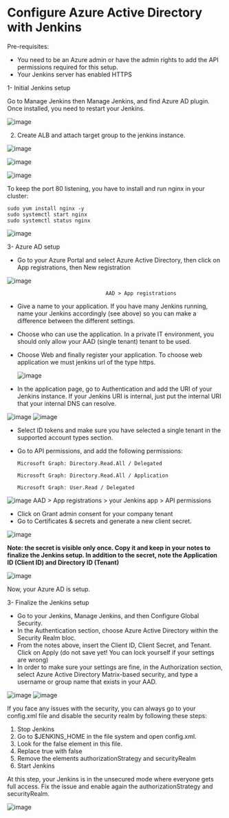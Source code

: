 # Configure Azure Active Directory with Jenkins

Pre-requisites:

- You need to be an Azure admin or have the admin rights to add the API permissions required for this setup.
- Your Jenkins server has enabled HTTPS
  
1- Initial Jenkins setup

Go to Manage Jenkins then Manage Jenkins, and find Azure AD plugin. Once installed, you need to restart your Jenkins.

![image](https://github.com/tushardashpute/Jenkins-sso-setup/assets/74225291/af56a620-8508-4382-8e48-72b265b48e5c)

2. Create ALB and attach target group to the jenkins instance.


![image](https://github.com/tushardashpute/Jenkins-sso-setup/assets/74225291/0b2f5c2f-06fd-49f0-ad02-238a098f1de3)

![image](https://github.com/tushardashpute/Jenkins-sso-setup/assets/74225291/2a2e95e8-6ddd-487b-9f6f-afa8fdc7e6f6)

![image](https://github.com/tushardashpute/Jenkins-sso-setup/assets/74225291/118e0a2a-6418-47cc-88ec-4400ad9d67ff)

To keep the port 80 listening, you have to install and run nginx in your cluster:

    sudo yum install nginx -y
    sudo systemctl start nginx
    sudo systemctl status nginx

![image](https://github.com/tushardashpute/Jenkins-sso-setup/assets/74225291/47cce919-d24a-403f-a79d-861666f09d6f)


3- Azure AD setup

-  Go to your Azure Portal and select Azure Active Directory, then click on App registrations, then New registration

![image](https://github.com/tushardashpute/Jenkins-sso-setup/assets/74225291/12a6f5c0-31ed-4b7f-98ad-70beab3f798c)

                                    AAD > App registrations


- Give a name to your application. If you have many Jenkins running, name your Jenkins accordingly (see above) so you can make a difference between the different settings.
- Choose who can use the application. In a private IT environment, you should only allow your AAD (single tenant) tenant to be used.
- Choose Web and finally register your application. To choose web application we must jenkins url of the type https.

  ![image](https://github.com/tushardashpute/Jenkins-sso-setup/assets/74225291/b9835377-f1d4-499f-9f65-bd9e94f6f968)

- In the application page, go to Authentication and add the URI of your Jenkins instance. If your Jenkins URI is internal, just put the internal URI that your internal DNS can resolve.

![image](https://github.com/tushardashpute/Jenkins-sso-setup/assets/74225291/729c7c4c-9f48-480a-b79b-f3afd0b2a018)
![image](https://github.com/tushardashpute/Jenkins-sso-setup/assets/74225291/f0b40c07-fdcd-445a-963e-72e385261ff1)

- Select ID tokens and make sure you have selected a single tenant in the supported account types section.
- Go to API permissions, and add the following permissions:

      Microsoft Graph: Directory.Read.All / Delegated
      
      Microsoft Graph: Directory.Read.All / Application
      
      Microsoft Graph: User.Read / Delegated

![image](https://github.com/tushardashpute/Jenkins-sso-setup/assets/74225291/5a55e297-b77e-44d6-a7bc-8f3f0d22cc37)
            AAD > App registrations > your Jenkins app > API permissions

- Click on Grant admin consent for your company tenant
- Go to Certificates & secrets and generate a new client secret.

![image](https://github.com/tushardashpute/Jenkins-sso-setup/assets/74225291/6d1abf44-bffe-42cd-bd06-5dbdd3f5be98)

**Note: the secret is visible only once. Copy it and keep in your notes to finalize the Jenkins setup. In addition to the secret, note the Application ID (Client ID) and Directory ID (Tenant)**

![image](https://github.com/tushardashpute/Jenkins-sso-setup/assets/74225291/8cf17e81-7b53-4acd-b1c3-e0833f3d9797)

Now, your Azure AD is setup.

3- Finalize the Jenkins setup

- Go to your Jenkins, Manage Jenkins, and then Configure Global Security.
- In the Authentication section, choose Azure Active Directory within the Security Realm bloc.
- From the notes above, insert the Client ID, Client Secret, and Tenant. Click on Apply (do not save yet! You can lock yourself if your settings are wrong)
- In order to make sure your settings are fine, in the Authorization section, select Azure Active Directory Matrix-based security, and type a username or group name that exists in your AAD.

![image](https://github.com/tushardashpute/Jenkins-sso-setup/assets/74225291/00362e0a-c2da-4f43-a74a-f191ba676436)
![image](https://github.com/tushardashpute/Jenkins-sso-setup/assets/74225291/dfbbf20c-1b61-4bcd-9432-5a7d6abd4d33)

If you face any issues with the security, you can always go to your config.xml file and disable the security realm by following these steps:

1. Stop Jenkins
2. Go to $JENKINS_HOME in the file system and open config.xml.
3. Look for the false element in this file.
4. Replace true with false
5. Remove the elements authorizationStrategy and securityRealm
6. Start Jenkins

At this step, your Jenkins is in the unsecured mode where everyone gets full access. Fix the issue and enable again the authorizationStrategy and securityRealm.

![image](https://github.com/tushardashpute/Jenkins-sso-setup/assets/74225291/7fddbde8-aa6a-4261-aaa6-7da20a866415)
